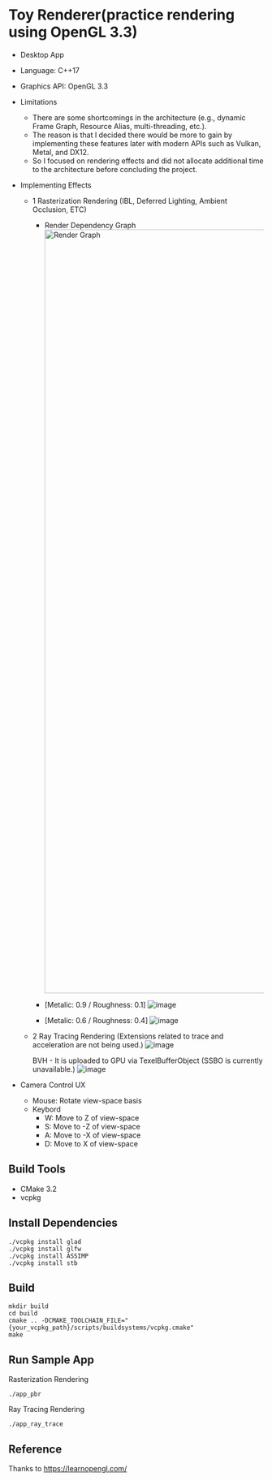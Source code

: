 # Toy Renderer(practice rendering using OpenGL 3.3)
- Desktop App
- Language: C++17
- Graphics API: OpenGL 3.3
- Limitations
  - There are some shortcomings in the architecture (e.g., dynamic Frame Graph, Resource Alias, multi-threading, etc.).
  - The reason is that I decided there would be more to gain by implementing these features later with modern APIs such as Vulkan, Metal, and DX12.
  - So I focused on rendering effects and did not allocate additional time to the architecture before concluding the project.
- Implementing Effects
  - 1 Rasterization Rendering (IBL, Deferred Lighting, Ambient Occlusion, ETC)
    - Render Dependency Graph
      <img width="1505" alt="Render Graph" src="https://github.com/user-attachments/assets/afa3c0ea-f917-4f72-960d-a927a8381afa">


    - [Metalic: 0.9 / Roughness: 0.1]
      ![image](https://github.com/Windowline/ToyRenderer/assets/17508384/28df3a4e-9c4d-4cca-bb7d-85bf422d8151)

    - [Metalic: 0.6 / Roughness: 0.4]
      ![image](https://github.com/Windowline/ToyRenderer/assets/17508384/9166d4bf-ed49-4649-96b0-6dce5239d380)
      
  - 2 Ray Tracing Rendering (Extensions related to trace and acceleration are not being used.)
      ![image](https://github.com/user-attachments/assets/269ab8cb-f933-4c4b-9ace-7984c17ab1b3)

      BVH - It is uploaded to GPU via TexelBufferObject (SSBO is currently unavailable.)
      ![image](https://github.com/user-attachments/assets/45fe607a-e085-43a8-a6ff-0ad41e248564)

  
- Camera Control UX
  - Mouse: Rotate view-space basis 
  - Keybord
    - W: Move to Z of view-space
    - S: Move to -Z of view-space
    - A: Move to -X of view-space
    - D: Move to X of view-space


## Build Tools
- CMake 3.2
- vcpkg

## Install Dependencies
```
./vcpkg install glad
./vcpkg install glfw
./vcpkg install ASSIMP
./vcpkg install stb
```

## Build
```
mkdir build
cd build
cmake .. -DCMAKE_TOOLCHAIN_FILE="{your_vcpkg_path}/scripts/buildsystems/vcpkg.cmake"
make
```

## Run Sample App
Rasterization Rendering
```
./app_pbr
```

Ray Tracing Rendering
```
./app_ray_trace
```

## Reference
Thanks to https://learnopengl.com/


  
